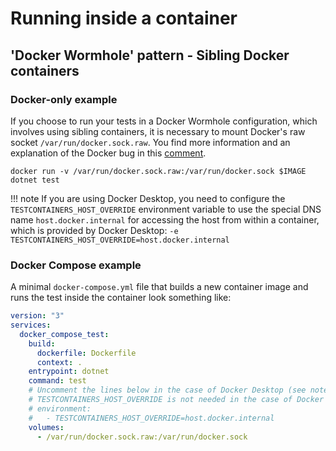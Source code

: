 # Running inside a container

## 'Docker Wormhole' pattern - Sibling Docker containers

### Docker-only example

If you choose to run your tests in a Docker Wormhole configuration, which involves using sibling containers, it is necessary to mount Docker's raw socket `/var/run/docker.sock.raw`. You find more information and an explanation of the Docker bug in this [comment](https://github.com/docker/for-mac/issues/5588#issuecomment-934600089).

```shell
docker run -v /var/run/docker.sock.raw:/var/run/docker.sock $IMAGE dotnet test
```

!!! note
    If you are using Docker Desktop, you need to configure the `TESTCONTAINERS_HOST_OVERRIDE` environment variable to use the special DNS name
    `host.docker.internal` for accessing the host from within a container, which is provided by Docker Desktop:
    `-e TESTCONTAINERS_HOST_OVERRIDE=host.docker.internal`

### Docker Compose example

A minimal `docker-compose.yml` file that builds a new container image and runs the test inside the container look something like:

```yaml
version: "3"
services:
  docker_compose_test:
    build:
      dockerfile: Dockerfile
      context: .
    entrypoint: dotnet
    command: test
    # Uncomment the lines below in the case of Docker Desktop (see note above).
    # TESTCONTAINERS_HOST_OVERRIDE is not needed in the case of Docker Engine.
    # environment:
    #   - TESTCONTAINERS_HOST_OVERRIDE=host.docker.internal
    volumes:
      - /var/run/docker.sock.raw:/var/run/docker.sock
```
